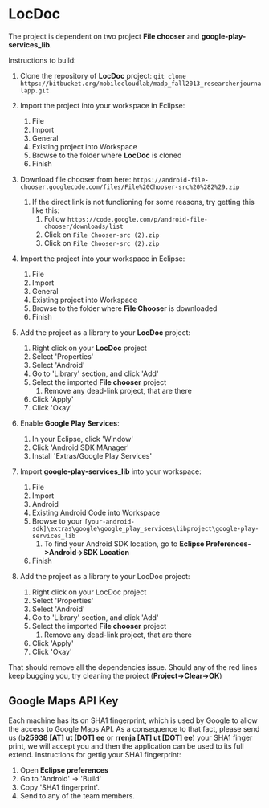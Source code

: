 LocDoc
======
The project is dependent on two project **File chooser** and **google-play-services_lib**. 

Instructions to build:

1. Clone the repository of **LocDoc** project:
    `git clone https://bitbucket.org/mobilecloudlab/madp_fall2013_researcherjournalapp.git`

2. Import the project into your workspace in Eclipse:
    1. File
    2. Import
    3. General
    4. Existing project into Workspace
    5. Browse to the folder where **LocDoc** is cloned
    6. Finish
3. Download file chooser from here: `https://android-file-chooser.googlecode.com/files/File%20Chooser-src%20%282%29.zip`
    1. If the direct link is not funclioning for some reasons, try getting this like this:
        1. Follow `https://code.google.com/p/android-file-chooser/downloads/list`
        2. Click on `File Chooser-src (2).zip`
        3. Click on `File Chooser-src (2).zip`  
4. Import the project into your workspace in Eclipse:
    1. File
    2. Import
    3. General
    4. Existing project into Workspace
    5. Browse to the folder where **File Chooser** is downloaded
    6. Finish

5. Add the project as a library to your **LocDoc** project:
    1. Right click on your **LocDoc** project
    2. Select 'Properties'
    3. Select 'Android'
    4. Go to 'Library' section, and click 'Add'
    5. Select the imported **File chooser** project
        1. Remove any dead-link project, that are there
    6. Click 'Apply'
    7. Click 'Okay'

6. Enable **Google Play Services**:
    1. In your Eclipse, click 'Window'
    2. Click 'Android SDK MAnager'
    3. Install 'Extras/Google Play Services'

7. Import **google-play-services_lib** into your workspace:
    1. File
    2. Import
    3. Android
    4. Existing Android Code into Workspace
    5. Browse to your `[your-android-sdk]\extras\google\google_play_services\libproject\google-play-services_lib`
        1. To find your Android SDK location, go to **Eclipse Preferences->Android->SDK Location**
    6. Finish

8. Add the project as a library to your LocDoc project:
    1. Right click on your LocDoc project
    2. Select 'Properties'
    3. Select 'Android'
    4. Go to 'Library' section, and click 'Add'
    5. Select the imported **File chooser** project
        1. Remove any dead-link project, that are there
    6. Click 'Apply'
    7. Click 'Okay'

That should remove all the dependencies issue. Should any of the red lines keep bugging you, try cleaning the project (**Project->Clear->OK**)


Google Maps API Key
----------------------

Each machine has its on SHA1 fingerprint, which is used by Google to allow the access to Google Maps API.
As a consequence to that fact, please send us (**b25938 [AT] ut [DOT] ee** or **rrenja [AT] ut [DOT] ee**) your SHA1 finger print, we will accept you and then the application can be used to its full extend.
Instructions for gettig your SHA1 fingerprint:

1. Open **Eclipse preferences**
2. Go to 'Android' -> 'Build'
3. Copy 'SHA1 fingerprint'.
4. Send to any of the team members.
